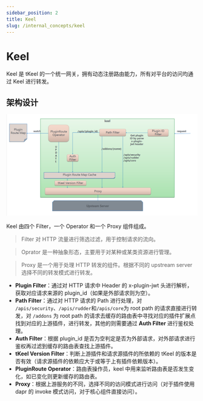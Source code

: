 ```yaml
---
sidebar_position: 2
title: Keel
slug: /internal_concepts/keel
---
```

# Keel

Keel 是 tKeel 的一个统一网关，拥有动态注册路由能力，所有对平台的访问均通过 Keel 进行转发。

## 架构设计

 ![image keel arch](/images/docs/keel_arch.png)

Keel 由四个 Filter，一个 Operator 和一个 Proxy 组件组成。

> Filter 对 HTTP 流量进行筛选过滤，用于控制请求的流向。

> Oprator 是一种抽象形态，主要用于对某种或某类资源进行管理。

> Proxy 是一个用于处理 HTTP 转发的组件。根据不同的 upstream server 选择不同的转发模式进行转发。

* **Plugin Filter**：通过对 HTTP 请求中 Header 的 x-plugin-jwt 头进行解析，获取对应请求来源的 plugin_id（如果是外部请求则为空）。
* **Path Filter**：通过对 HTTP 请求的 Path 进行处理，对 `/apis/security`、`/apis/rudder`和`/apis/core`为 root path 的请求直接进行转发，对 `/addons` 为 root path 的请求去缓存的路由表中寻找对应的插件扩展点找到对应的上游插件，进行转发，其他的则需要通过 **Auth Filter** 进行鉴权处理。
* **Auth Filter**：根据 plugin_id 是否为空判定是否为外部请求，对外部请求进行鉴权再过滤到缓存的路由表查找上游插件。
* **tKeel Version Filter**：判断上游插件和请求源插件的所依赖的 tKeel 的版本是否有效（请求源插件的依赖应大于或等于上有插件依赖版本）。
* **PluginRoute Operator**：路由表操作员，keel 中用来监听路由表是否发生变化，如已变化则更新缓存的路由表。
* **Proxy**：根据上游服务的不同，选择不同的访问模式进行访问（对于插件使用 dapr 的 invoke 模式访问，对于核心组件直接访问）。